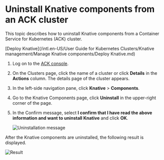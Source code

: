 # Uninstall Knative components from an ACK cluster

This topic describes how to uninstall Knative components from a Container Service for Kubernetes \(ACK\) cluster.

[Deploy Knative](/intl.en-US/User Guide for Kubernetes Clusters/Knative management/Manage Knative components/Deploy Knative.md)

1.  Log on to the [ACK console](https://cs.console.aliyun.com).

2.  On the Clusters page, click the name of a cluster or click **Details** in the **Actions** column. The details page of the cluster appears.

3.  In the left-side navigation pane, click **Knative** \> **Components**.

4.  Go to the Knative Components page, click **Uninstall** in the upper-right corner of the page.

5.  In the Confirm message, select **I confirm that I have read the above information and want to uninstall Knative** and click **OK**.

    ![Uninstallation message](https://static-aliyun-doc.oss-accelerate.aliyuncs.com/assets/img/en-US/3065359951/p48912.png)


After the Knative components are uninstalled, the following result is displayed.

![Result](https://static-aliyun-doc.oss-accelerate.aliyuncs.com/assets/img/en-US/3065359951/p48913.png)

